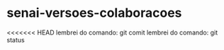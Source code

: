# senai-versoes-colaboracoes
<<<<<<< HEAD
lembrei do comando: git comit
lembrei do comando: git status


